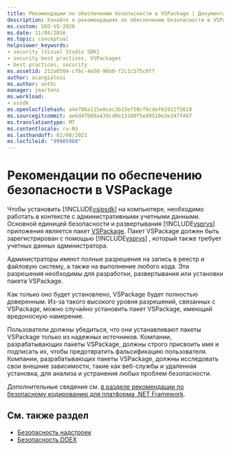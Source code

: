 ```yaml
---
title: Рекомендации по обеспечению безопасности в VSPackage | Документация Майкрософт
description: Узнайте о рекомендациях по обеспечению безопасности в VSPackage, базовой единице безопасности и развертывании для приложения Visual Studio.
ms.custom: SEO-VS-2020
ms.date: 11/04/2016
ms.topic: conceptual
helpviewer_keywords:
- security [Visual Studio SDK]
- security best practices, VSPackages
- best practices, security
ms.assetid: 212a0504-cf6c-4e50-96b0-f2c1c575c0ff
author: acangialosi
ms.author: anthc
manager: jmartens
ms.workload:
- vssdk
ms.openlocfilehash: a4e706a115e8cec3b13ef58cf6cdef61912f5810
ms.sourcegitcommit: ae6d47b09a439cd0e13180f5e89510e3e347fd47
ms.translationtype: MT
ms.contentlocale: ru-RU
ms.lasthandoff: 02/08/2021
ms.locfileid: "99905988"
---
```

# <a name="best-practices-for-security-in-vspackages"></a>Рекомендации по обеспечению безопасности в VSPackage
Чтобы установить [!INCLUDE[vsipsdk](../../extensibility/includes/vsipsdk_md.md)] на компьютере, необходимо работать в контексте с административными учетными данными. Основной единицей безопасности и развертывания [!INCLUDE[vsprvs](../../code-quality/includes/vsprvs_md.md)] приложения является пакет [VSPackage](../../extensibility/internals/vspackages.md). Пакет VSPackage должен быть зарегистрирован с помощью [!INCLUDE[vsprvs](../../code-quality/includes/vsprvs_md.md)] , который также требует учетных данных администратора.

 Администраторы имеют полные разрешения на запись в реестр и файловую систему, а также на выполнение любого кода. Эти разрешения необходимы для разработки, развертывания или установки пакета VSPackage.

 Как только оно будет установлено, VSPackage будет полностью доверенным. Из-за такого высокого уровня разрешений, связанных с VSPackage, можно случайно установить пакет VSPackage, имеющий вредоносную намерение.

 Пользователи должны убедиться, что они устанавливают пакеты VSPackage только из надежных источников. Компании, разрабатывающих пакеты VSPackage, должны строго присвоить имя и подписать их, чтобы предотвратить фальсификацию пользователя. Компании, разрабатывающих пакеты VSPackage, должны исследовать свои внешние зависимости, такие как веб-службы и удаленная установка, для анализа и устранения любых проблем безопасности.

 Дополнительные сведения см. [в разделе рекомендации по безопасному кодированию для платформа .NET Framework](/previous-versions/visualstudio/visual-studio-2008/d55zzx87(v=vs.90)).

## <a name="see-also"></a>См. также раздел
- [Безопасность надстроек](/previous-versions/1326zbk3(v=vs.140))
- [Безопасность DDEX](/previous-versions/bb163703(v=vs.140))